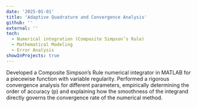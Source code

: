 ```yaml
---
date: '2025-01-01'
title: 'Adaptive Quadrature and Convergence Analysis'
github: ''
external: ''
tech:
  - Numerical integration (Composite Simpson’s Rule)
  - Mathematical Modeling 
  - Error Analysis
showInProjects: true
---
```


Developed a Composite Simpson’s Rule numerical integrator in MATLAB for a piecewise function with variable regularity. Performed a rigorous convergence analysis for different parameters, empirically determining the order of accuracy (p) and explaining how the smoothness of the integrand directly governs the convergence rate of the numerical method.


